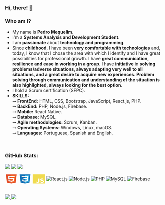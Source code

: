 ### Hi, there! 👋

### Who am I?
<ul>
   <li>
      My name is <b>Pedro Mequelim</b>.
   </li>
   
   <li>
      I'm a <b>Systems Analysis and Development Student</b>.
   </li>
   
   <li>
      I am <b>passionate</b> about <b>technology and programming</b>.
   </li>
   
   <li>
      Since <b>childhood</b>, I have been <b>very comfortable with technologies</b> and, today, I know that I chose the area with which I identify and I have great possibilities for professional growth. I have <b>great communication, resilience and ease in working in a group</b>. I have <b>initiative</b> in <b>solving problems/adverse situations, always adapting very well to all situations, and a great desire to acquire new experiences</b>. <b>Problem solving through communication and understanding of the situation is also highlighted, always looking for the best option</b>.
   </li>
   
   <li>
      I hold a Scrum certification (SFPC).
   </li>
   
   <li>
      <b>SKILLS:</b>
   </li>
      ➞ <b>FrontEnd:</b> HTML, CSS, Bootstrap, JavaScript, React.js, PHP.<br>
      ➞ <b>BackEnd:</b> PHP, Node.js, Firebase.<br>
      ➞ <b>Mobile:</b> React Native.<br>
      ➞ <b>Database:</b> MySQL.<br>
      ➞ <b>Agile methodologies:</b> Scrum, Kanban.<br>
      ➞ <b>Operating Systems:</b> Windows, Linux, macOS.<br>
      ➞ <b>Languages:</b> Portuguese, Spanish and English.
</ul>

<br>

### GitHub Stats:
![](https://github-readme-stats.vercel.app/api?username=phms07&theme=radical&hide_border=true&include_all_commits=true&count_private=true)
![](https://github-readme-streak-stats.herokuapp.com/?user=phms07&theme=radical&hide_border=true)
![](https://github-readme-stats.vercel.app/api/top-langs/?username=phms07&theme=radical&hide_border=true&include_all_commits=true&count_private=true&layout=compact)

<div>
   <!-- <h2>Tecnologias:</h2> -->
   <img align="center" alt="HTML" height="30" width="40" src="https://raw.githubusercontent.com/devicons/devicon/master/icons/html5/html5-original.svg" />
   <img align="center" alt="CSS" height="30" width="40" src="https://raw.githubusercontent.com/devicons/devicon/master/icons/css3/css3-original.svg" />
   <img align="center" alt="JavaScript" height="30" width="40" src="https://raw.githubusercontent.com/devicons/devicon/master/icons/javascript/javascript-plain.svg" /> 
   <!-- <img align="center" alt="TypeScript" height="30" width="40" src="https://cdn.jsdelivr.net/gh/devicons/devicon/icons/typescript/typescript-original.svg" /> -->
   <img align="center" alt="React.js" height="40" width="50" src="https://cdn.jsdelivr.net/gh/devicons/devicon/icons/react/react-original.svg" />
   <img align="center" alt="Node.js" height="40" width="50" src="https://cdn.jsdelivr.net/gh/devicons/devicon/icons/nodejs/nodejs-original.svg" />
   <!-- <img align="center" alt="Express.js" height="40" width="50" src="https://cdn.jsdelivr.net/gh/devicons/devicon/icons/express/express-original-wordmark.svg" />
   <img align="center" alt="D3.js" height="40" width="50" src="https://cdn.jsdelivr.net/gh/devicons/devicon/icons/d3js/d3js-original.svg" /> -->
   <img align="center" alt="PHP" height="40" width="50" src="https://cdn.jsdelivr.net/gh/devicons/devicon/icons/php/php-original.svg" />
   <!-- <img align="center" alt="Python" height="40" width="50" src="https://cdn.jsdelivr.net/gh/devicons/devicon/icons/python/python-original.svg" /> -->
   <img align="center" alt="MySQL" height="40" width="50" src="https://cdn.jsdelivr.net/gh/devicons/devicon/icons/mysql/mysql-original.svg" />
   <!-- <img align="center" alt="Neo4j" height="40" width="50" src="https://cdn.jsdelivr.net/gh/devicons/devicon/icons/neo4j/neo4j-original-wordmark.svg" /> -->
   <img align="center" alt="Firebase" height="40" width="50" src="https://cdn.jsdelivr.net/gh/devicons/devicon/icons/firebase/firebase-plain.svg" />
   <!-- <img align="center" alt="Firebase" height="40" width="50" src="https://cdn.jsdelivr.net/gh/devicons/devicon/icons/graphql/graphql-plain.svg" /> -->
   
   <!--
   <h2>Ferramentas:</h2>
   <img align="center" alt="VSCode" height="40" width="50" src="https://cdn.jsdelivr.net/gh/devicons/devicon/icons/vscode/vscode-original.svg" />
   <img align="center" alt="Android Studio" height="40" width="50" src="https://cdn.jsdelivr.net/gh/devicons/devicon/icons/androidstudio/androidstudio-original.svg" />
   <img align="center" alt="iOS" height="40" width="50" src="https://cdn.jsdelivr.net/gh/devicons/devicon/icons/apple/apple-original.svg" />
   <img align="center" alt="Figma" height="40" width="50" src="https://cdn.jsdelivr.net/gh/devicons/devicon/icons/figma/figma-original.svg" />

   <h2>Sistemas Operacionais (SOs):</h2>
   <img align="center" alt="Android" height="40" width="50" src="https://cdn.jsdelivr.net/gh/devicons/devicon/icons/android/android-plain.svg" />
   <img align="center" alt="iOS" height="40" width="50" src="https://cdn.jsdelivr.net/gh/devicons/devicon/icons/apple/apple-original.svg" />

   <h2>API's</h2>
   <img align="center" alt="Google" height="40" width="50" src="https://cdn.jsdelivr.net/gh/devicons/devicon/icons/google/google-original.svg" />
   <img align="center" alt="Facebook" height="40" width="50" src="https://cdn.jsdelivr.net/gh/devicons/devicon/icons/facebook/facebook-original.svg" />
   <img align="center" alt="Twitter" height="40" width="50" src="https://cdn.jsdelivr.net/gh/devicons/devicon/icons/twitter/twitter-original.svg" />
   <img align="center" alt="iOS" height="40" width="50" src="https://cdn.jsdelivr.net/gh/devicons/devicon/icons/apple/apple-original.svg" />
   <img align="center" alt="Android" height="40" width="50" src="https://cdn.jsdelivr.net/gh/devicons/devicon/icons/android/android-plain.svg" />

   <h2>Navegadores:</h2>
   <img align="center" alt="Google Chrome" height="40" width="50" src="https://cdn.jsdelivr.net/gh/devicons/devicon/icons/chrome/chrome-original.svg" />

   <h2>Versionamento:</h2>
   <img align="center" alt="Git" height="40" width="50" src="https://cdn.jsdelivr.net/gh/devicons/devicon/icons/git/git-original.svg" />
   <img align="center" alt="GitHub" height="40" width="50" src="https://cdn.jsdelivr.net/gh/devicons/devicon/icons/github/github-original.svg" />
   <img align="center" alt="GitLab" height="40" width="50" src="https://cdn.jsdelivr.net/gh/devicons/devicon/icons/gitlab/gitlab-original.svg" />

   <h2>Outros:</h2>
   <img align="center" alt="npm" height="40" width="50" src="https://cdn.jsdelivr.net/gh/devicons/devicon/icons/npm/npm-original-wordmark.svg" />
   <img align="center" alt="yarn" height="40" width="50" src="https://cdn.jsdelivr.net/gh/devicons/devicon/icons/yarn/yarn-original-wordmark.svg" />
   <img align="center" alt="gradle" height="40" width="50" src="https://cdn.jsdelivr.net/gh/devicons/devicon/icons/gradle/gradle-plain.svg" />
   <img align="center" alt="Markdown" src="https://cdn.jsdelivr.net/gh/devicons/devicon/icons/markdown/markdown-original.svg" />
   -->
</div>

<br>
<br>

<div> 
   <a href = "mailto:pedrohenriquemiquelimdasilva@gmail.com">
      <img src="https://img.shields.io/badge/-Gmail-%23333?style=for-the-badge&logo=gmail&logoColor=white" target="_blank" />
   </a>

   <a href = "mailto:pedrohmequelim@hotmail.com">
      <img src="https://img.shields.io/badge/-Hotmail-%23333?style=for-the-badge&logoColor=white" target="_blank" />
   </a>
</div>
